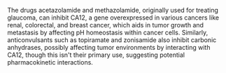 The drugs acetazolamide and methazolamide, originally used for treating glaucoma, can inhibit CA12, a gene overexpressed in various cancers like renal, colorectal, and breast cancer, which aids in tumor growth and metastasis by affecting pH homeostasis within cancer cells. Similarly, anticonvulsants such as topiramate and zonisamide also inhibit carbonic anhydrases, possibly affecting tumor environments by interacting with CA12, though this isn't their primary use, suggesting potential pharmacokinetic interactions.